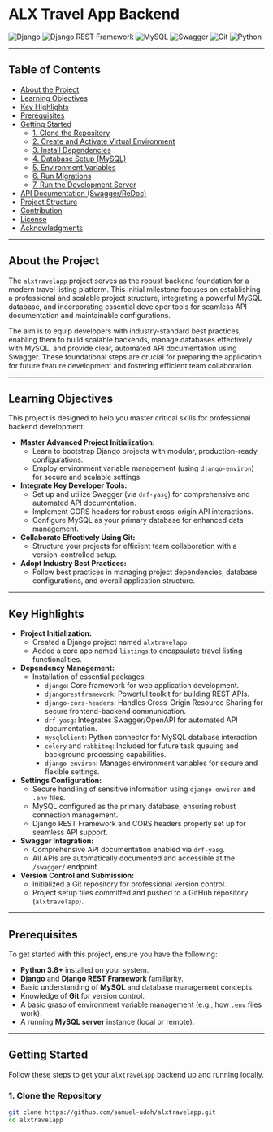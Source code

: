 # ALX Travel App Backend

![Django](https://img.shields.io/badge/Django-092E20?style=for-the-badge&logo=django&logoColor=green)
![Django REST Framework](https://img.shields.io/badge/Django%20REST%20Framework-E13838?style=for-the-badge&logo=django%20rest%20framework&logoColor=white)
![MySQL](https://img.shields.io/badge/MySQL-005C84?style=for-the-badge&logo=mysql&logoColor=white)
![Swagger](https://img.shields.io/badge/Swagger-85EA2D?style=for-the-badge&logo=swagger&logoColor=black)
![Git](https://img.shields.io/badge/Git-F05032?style=for-the-badge&logo=git&logoColor=white)
![Python](https://img.shields.io/badge/Python-3776AB?style=for-the-badge&logo=python&logoColor=white)

---

## Table of Contents

- [About the Project](#about-the-project)
- [Learning Objectives](#learning-objectives)
- [Key Highlights](#key-highlights)
- [Prerequisites](#prerequisites)
- [Getting Started](#getting-started)
  - [1. Clone the Repository](#1-clone-the-repository)
  - [2. Create and Activate Virtual Environment](#2-create-and-activate-virtual-environment)
  - [3. Install Dependencies](#3-install-dependencies)
  - [4. Database Setup (MySQL)](#4-database-setup-mysql)
  - [5. Environment Variables](#5-environment-variables)
  - [6. Run Migrations](#6-run-migrations)
  - [7. Run the Development Server](#7-run-the-development-server)
- [API Documentation (Swagger/ReDoc)](#api-documentation-swaggerredoc)
- [Project Structure](#project-structure)
- [Contribution](#contribution)
- [License](#license)
- [Acknowledgments](#acknowledgments)

---

## About the Project

The `alxtravelapp` project serves as the robust backend foundation for a modern travel listing platform. This initial milestone focuses on establishing a professional and scalable project structure, integrating a powerful MySQL database, and incorporating essential developer tools for seamless API documentation and maintainable configurations.

The aim is to equip developers with industry-standard best practices, enabling them to build scalable backends, manage databases effectively with MySQL, and provide clear, automated API documentation using Swagger. These foundational steps are crucial for preparing the application for future feature development and fostering efficient team collaboration.

---

## Learning Objectives

This project is designed to help you master critical skills for professional backend development:

* **Master Advanced Project Initialization:**
    * Learn to bootstrap Django projects with modular, production-ready configurations.
    * Employ environment variable management (using `django-environ`) for secure and scalable settings.
* **Integrate Key Developer Tools:**
    * Set up and utilize Swagger (via `drf-yasg`) for comprehensive and automated API documentation.
    * Implement CORS headers for robust cross-origin API interactions.
    * Configure MySQL as your primary database for enhanced data management.
* **Collaborate Effectively Using Git:**
    * Structure your projects for efficient team collaboration with a version-controlled setup.
* **Adopt Industry Best Practices:**
    * Follow best practices in managing project dependencies, database configurations, and overall application structure.

---

## Key Highlights

* **Project Initialization:**
    * Created a Django project named `alxtravelapp`.
    * Added a core app named `listings` to encapsulate travel listing functionalities.
* **Dependency Management:**
    * Installation of essential packages:
        * `django`: Core framework for web application development.
        * `djangorestframework`: Powerful toolkit for building REST APIs.
        * `django-cors-headers`: Handles Cross-Origin Resource Sharing for secure frontend-backend communication.
        * `drf-yasg`: Integrates Swagger/OpenAPI for automated API documentation.
        * `mysqlclient`: Python connector for MySQL database interaction.
        * `celery` and `rabbitmq`: Included for future task queuing and background processing capabilities.
        * `django-environ`: Manages environment variables for secure and flexible settings.
* **Settings Configuration:**
    * Secure handling of sensitive information using `django-environ` and `.env` files.
    * MySQL configured as the primary database, ensuring robust connection management.
    * Django REST Framework and CORS headers properly set up for seamless API support.
* **Swagger Integration:**
    * Comprehensive API documentation enabled via `drf-yasg`.
    * All APIs are automatically documented and accessible at the `/swagger/` endpoint.
* **Version Control and Submission:**
    * Initialized a Git repository for professional version control.
    * Project setup files committed and pushed to a GitHub repository (`alxtravelapp`).

---

## Prerequisites

To get started with this project, ensure you have the following:

* **Python 3.8+** installed on your system.
* **Django** and **Django REST Framework** familiarity.
* Basic understanding of **MySQL** and database management concepts.
* Knowledge of **Git** for version control.
* A basic grasp of environment variable management (e.g., how `.env` files work).
* A running **MySQL server** instance (local or remote).

---

## Getting Started

Follow these steps to get your `alxtravelapp` backend up and running locally.

### 1. Clone the Repository

```bash
git clone https://github.com/samuel-udoh/alxtravelapp.git
cd alxtravelapp